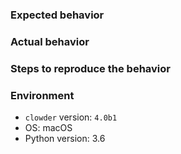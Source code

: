 ### Expected behavior



### Actual behavior



### Steps to reproduce the behavior



### Environment

- `clowder` version: `4.0b1`
- OS: macOS
- Python version: 3.6
